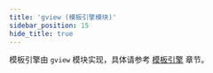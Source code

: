 ```yaml
---
title: 'gview (模板引擎模块)'
sidebar_position: 15
hide_title: true
---
```


模板引擎由 `gview` 模块实现，具体请参考 [模板引擎](output/goframe-v1.16-md/核心组件-重点/模板引擎) 章节。